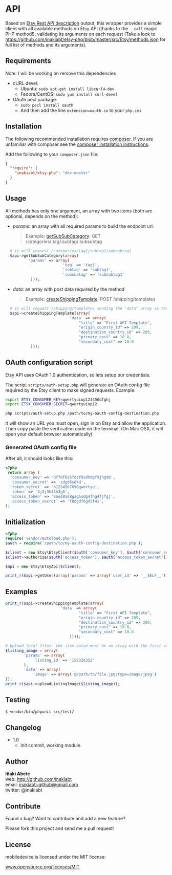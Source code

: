 # API #

Based on [Etsy Rest API description](http://www.etsy.com/developers/documentation/reference/apimethod) output, this wrapper provides a simple client with all available methods on Etsy API (thanks to the `__call` magic PHP method!), validating its arguments on each request (Take a look to https://github.com/inakiabt/etsy-php/blob/master/src/Etsy/methods.json for full list of methods and its arguments).

## Requirements

Note: I will be working on remove this dependencies
* cURL devel:
  * Ubuntu: `sudo apt-get install libcurl4-dev`
  * Fedora/CentOS: `sudo yum install curl-devel`
* OAuth pecl package:
  * `sudo pecl install oauth`
  * And then add the line `extension=oauth.so` to your `php.ini`

## Installation

The following recommended installation requires [composer](http://getcomposer.org/). If you are unfamiliar with composer see the [composer installation instructions](http://getcomposer.org/doc/01-basic-usage.md#installation).

Add the following to your `composer.json` file:

```json
{  
  "require": {
    "inakiabt/etsy-php": "dev-master"
  }
}
```

## Usage ##

All methods has only one argument, an array with two items (both are optional, depends on the method):

- *params*: an array with all required params to build the endpoint url.
  > Example:
  > [getSubSubCategory](http://www.etsy.com/developers/documentation/reference/category#method_getsubsubcategory): GET /categories/:tag/:subtag/:subsubtag
```php
  # it will request /categories/tag1/subtag1/subsubtag1
  $api->getSubSubCategory(array(
          'params' => array(
                         'tag' => 'tag1',
                         'subtag' => 'subtag1',
                         'subsubtag' => 'subsubtag1'
           )));
```

- *data*: an array with post data required by the method
  > Example:
  > [createShippingTemplate](http://www.etsy.com/developers/documentation/reference/shippingtemplate#method_createshippingtemplate): POST /shipping/templates
```php
  # it will request /shipping/templates sending the "data" array as the post data
  $api->createShippingTemplate(array(
    						'data' => array(
   							    "title" => "First API Template",
   							    "origin_country_id" => 209,
   							    "destination_country_id" => 209,
   							    "primary_cost" => 10.0,
   							    "secondary_cost" => 10.0
           )));
```

## OAuth configuration script ##
Etsy API uses OAuth 1.0 authentication, so lets setup our credentials.

The script `scripts/auth-setup.php` will generate an OAuth config file required by the Etsy client to make signed requests.
Example:
```bash
export ETSY_CONSUMER_KEY=qwertyuiop123456dfghj
export ETSY_CONSUMER_SECRET=qwertyuiop12

php scripts/auth-setup.php /path/to/my-oauth-config-destination.php
```
It will show an URL you must open, sign in on Etsy and allow the application.  Then copy paste the verification code on the terminal.
(On Mac OSX, it will open your default browser automatically)

### Generated OAuth config file ###
After all, it should looks like this:
```php
<?php
 return array (
  'consumer_key' => 'df7df6s5fdsf9sdh8gf9jhg98',
  'consumer_secret' => 'sdgd6sd4d',
  'token_secret' => 'a1234567890qwertyu',
  'token' => '3j3j3h33h3g5',
  'access_token' => '8asd8as8gag5sdg4fhg4fjfgj',
  'access_token_secret' => 'f8dgdf6gd5f4s',
);
```

## Initialization ##

```php
<?php
require('vendor/autoload.php');
$auth = require('/path/to/my-oauth-config-destination.php');

$client = new Etsy\EtsyClient($auth['consumer_key'], $auth['consumer_secret']);
$client->authorize($auth['access_token'], $auth['access_token_secret']);

$api = new Etsy\EtsyApi($client);

print_r($api->getUser(array('params' => array('user_id' => '__SELF__'))));
```

## Examples ##

```php
print_r($api->createShippingTemplate(array(
 						'data' => array(
							    "title" => "First API Template",
							    "origin_country_id" => 209,
							    "destination_country_id" => 209,
							    "primary_cost" => 10.0,
							    "secondary_cost" => 10.0
							))));

# Upload local files: the item value must be an array with the first value as a string starting with "@":
$listing_image = array(
		'params' => array(
			'listing_id' => '152326352'
		),
		'data' => array(
			'image' => array('@/path/to/file.jpg;type=image/jpeg')
));
print_r($api->uploadListingImage($listing_image));

```

## Testing ##
```bash
$ vendor/bin/phpunit src/test/
```

## Changelog

* 1.0
  * Init commit, working module.

## Author

**Iñaki Abete**  
web: http://github.com/inakiabt  
email: inakiabt+github@gmail.com  
twitter: @inakiabt  


## Contribute

Found a bug? Want to contribute and add a new feature?

Please fork this project and send me a pull request!

## License

mobiledevice is licensed under the MIT license:

www.opensource.org/licenses/MIT
